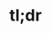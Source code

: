 ---
ee_id_show: '4170'
title: tl;dr
url: tldr-venice
live_url:
year: '2014'
venue: Team Gallery
state_country: Venice Beach
type:
dates:
wwwnews:
wwweblast:
www:
pitch: Mini retrospective in the form of a C+ cell phone store for a gallery in a
  garage (in Venice Beach!) :/
ps:
credits:
download:
layout: shows
---